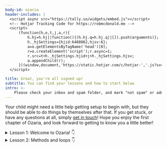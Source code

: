 ```yaml
---
body-id: ozaria
header-includes: |
  <script async src="https://tally.so/widgets/embed.js"></script>
  <!-- Hotjar Tracking Code for https://robmcdonald.me -->
  <script>
      (function(h,o,t,j,a,r){
          h.hj=h.hj||function(){(h.hj.q=h.hj.q||[]).push(arguments)};
          h._hjSettings={hjid:6480862,hjsv:6};
          a=o.getElementsByTagName('head')[0];
          r=o.createElement('script');r.async=1;
          r.src=t+h._hjSettings.hjid+j+h._hjSettings.hjsv;
          a.appendChild(r);
      })(window,document,'https://static.hotjar.com/c/hotjar-','.js?sv=');
  </script>

title: Great, you're all signed up!
subtitle: You can find your lessons and how to start below
intro: >-
    Please check your inbox and spam folder, and mark "not spam" or add `hello@robmcdonald.me` to your contacts list.
---
```


Your child might need a little help getting setup to begin with, but they should be able to do things by themselves after that. If you get stuck, or have any questions at all, simply [get in touch](/contact)! Hope you enjoy the first chapter of Ozaria, and look forward to getting to know you a little better!

<details>
  <summary>
    Lesson 1: Welcome to Ozaria!
    <span class="icon">👇</span>
  </summary>
  
  ## Introduction

  <div style="padding:62.5% 0 0 0;position:relative; margin-bottom: 2rem;"><iframe src="https://player.vimeo.com/video/1117122366?title=0&amp;byline=0&amp;portrait=0&amp;badge=0&amp;autopause=0&amp;player_id=0&amp;app_id=58479" frameborder="0" allow="autoplay; fullscreen; picture-in-picture; clipboard-write; encrypted-media; web-share" referrerpolicy="strict-origin-when-cross-origin" style="position:absolute;top:0;left:0;width:100%;height:100%;" title="Ozaria: Chapter 01 lesson 01 (a)"></iframe></div><script src="https://player.vimeo.com/api/player.js"></script>

  ## Independant learning (answers)

  <div style="padding:62.5% 0 0 0;position:relative; margin-bottom: 2rem;"><iframe src="https://player.vimeo.com/video/1117122538?title=0&amp;byline=0&amp;portrait=0&amp;badge=0&amp;autopause=0&amp;player_id=0&amp;app_id=58479" frameborder="0" allow="autoplay; fullscreen; picture-in-picture; clipboard-write; encrypted-media; web-share" referrerpolicy="strict-origin-when-cross-origin" style="position:absolute;top:0;left:0;width:100%;height:100%;" title="Ozaria: Chapter 01 lesson 01 (b)"></iframe></div><script src="https://player.vimeo.com/api/player.js"></script>

  ## Flashcards homework

  <div style="padding:62.5% 0 0 0;position:relative; margin-bottom: 2rem;"><iframe src="https://player.vimeo.com/video/1117122766?title=0&amp;byline=0&amp;portrait=0&amp;badge=0&amp;autopause=0&amp;player_id=0&amp;app_id=58479" frameborder="0" allow="autoplay; fullscreen; picture-in-picture; clipboard-write; encrypted-media; web-share" referrerpolicy="strict-origin-when-cross-origin" style="position:absolute;top:0;left:0;width:100%;height:100%;" title="Ozaria: Chapter 01 lesson 01 (c)"></iframe></div><script src="https://player.vimeo.com/api/player.js"></script>

  ### Download link for flashcards

  <a href="/build/static/ozaria/flashcards/ozaria-lesson-01-flashcards.apkg" download="ozaria-lesson-01-flashcards.apkg">Download</a> the first lesson flashcards

</details>


<details>
  <summary>
    Lesson 2: Methods and loops
    <span class="icon">👇</span>
  </summary>

  Coming soon! Check back tomorrow.

</details>

